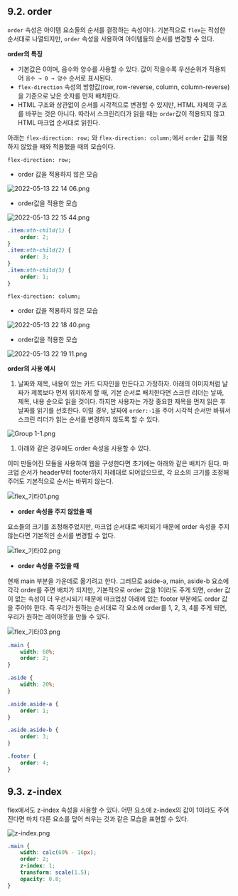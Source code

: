 ## 9.2. order

`order` 속성은 아이템 요소들의 순서를 결정하는 속성이다. 기본적으로 `flex`는 작성한 순서대로 나열되지만, `order` 속성을 사용하여 아이템들의 순서를 변경할 수 있다.

**order의 특징**

-   기본값은 0이며, 음수와 양수를 사용할 수 있다. 값이 작을수록 우선순위가 적용되어 `음수 → 0 → 양수` 순서로 표시된다.
-   `flex-direction` 속성의 방향값(row, row-reverse, column, column-reverse)을 기준으로 낮은 숫자를 먼저 배치한다.
-   HTML 구조와 상관없이 순서를 시각적으로 변경할 수 있지만, HTML 자체의 구조를 바꾸는 것은 아니다. 따라서 스크린리더가 읽을 때는 `order`값이 적용되지 않고 HTML 마크업 순서대로 읽힌다.

아래는 `flex-direction: row;` 와 `flex-direction: column;`에서 `order` 값을 적용하지 않았을 때와 적용했을 때의 모습이다.

`flex-direction: row;`

-   order 값을 적용하지 않은 모습

![2022-05-13 22 14 06.png](https://s3-us-west-2.amazonaws.com/secure.notion-static.com/b52d5154-289b-4a6e-84ef-7dbaf6d23a8d/2022-05-13_22_14_06.png)

-   order값을 적용한 모습

![2022-05-13 22 15 44.png](https://s3-us-west-2.amazonaws.com/secure.notion-static.com/a3ede0ea-3ebd-4c19-9f5d-52b44f3d97f5/2022-05-13_22_15_44.png)

```css
.item:nth-child(1) {
    order: 2;
}
.item:nth-child(2) {
    order: 3;
}
.item:nth-child(3) {
    order: 1;
}
```

`flex-direction: column;`

-   order 값을 적용하지 않은 모습

![2022-05-13 22 18 40.png](https://s3-us-west-2.amazonaws.com/secure.notion-static.com/6c513448-1be7-4abf-b52a-cad28666f87b/2022-05-13_22_18_40.png)

-   order값을 적용한 모습

![2022-05-13 22 19 11.png](https://s3-us-west-2.amazonaws.com/secure.notion-static.com/625c97dd-d4a5-46aa-b855-18de247a00f9/2022-05-13_22_19_11.png)

**order의 사용 예시**

1. 날짜와 제목, 내용이 있는 카드 디자인을 만든다고 가정하자. 아래의 이미지처럼 날짜가 제목보다 먼저 위치하게 할 때, 기본 순서로 배치한다면 스크린 리더는 날짜, 제목, 내용 순으로 읽을 것이다. 하지만 사용자는 가장 중요한 제목을 먼저 읽은 후 날짜를 읽기를 선호한다. 이럴 경우, 날짜에 `order:-1`을 주어 시각적 순서만 바꿔서 스크린 리더가 읽는 순서를 변경하지 않도록 할 수 있다.

![Group 1-1.png](https://s3-us-west-2.amazonaws.com/secure.notion-static.com/6973191e-6b16-40db-b093-4a45e182f7a0/Group_1-1.png)

1. 아래와 같은 경우에도 order 속성을 사용할 수 있다.

이미 만들어진 모듈을 사용하여 웹을 구성한다면 초기에는 아래와 같은 배치가 된다. 마크업 순서가 header부터 footer까지 차례대로 되어있으므로, 각 요소의 크기를 조정해주어도 기본적으로 순서는 바뀌지 않는다.

![flex_기타01.png](https://s3-us-west-2.amazonaws.com/secure.notion-static.com/8ed0406d-7d9a-4a2c-af48-dbb34ab4282e/flex_기타01.png)

-   **order 속성을 주지 않았을 때**

요소들의 크기를 조정해주었지만, 마크업 순서대로 배치되기 때문에 order 속성을 주지 않는다면 기본적인 순서를 변경할 수 없다.

![flex_기타02.png](https://s3-us-west-2.amazonaws.com/secure.notion-static.com/c27099bd-36f3-491d-b5fa-9f1ee732932c/flex_기타02.png)

-   **order 속성을 주었을 때**

현재 main 부분을 가운데로 옮기려고 한다. 그러므로 aside-a, main, aside-b 요소에 각각 order를 주면 배치가 되지만, 기본적으로 order 값을 1이라도 주게 되면, order 값이 없는 속성이 더 우선시되기 때문에 마크업상 아래에 있는 footer 부분에도 order 값을 주어야 한다. 즉 우리가 원하는 순서대로 각 요소에 order를 1, 2, 3, 4를 주게 되면, 우리가 원하는 레이아웃을 만들 수 있다.

![flex_기타03.png](https://s3-us-west-2.amazonaws.com/secure.notion-static.com/69840b7c-c28f-446d-bec4-80337687f21c/flex_기타03.png)

```css
.main {
    width: 60%;
    order: 2;
}

.aside {
    width: 20%;
}

.aside.aside-a {
    order: 1;
}

.aside.aside-b {
    order: 3;
}

.footer {
    order: 4;
}
```

## 9.3. z-index

flex에서도 z-index 속성을 사용할 수 있다. 어떤 요소에 z-index의 값이 1이라도 주어진다면 마치 다른 요소를 덮어 씌우는 것과 같은 모습을 표현할 수 있다.

![z-index.png](https://s3-us-west-2.amazonaws.com/secure.notion-static.com/3a909e77-d006-4cee-9d4b-6c4501101101/z-index.png)

```css
.main {
    width: calc(60% - 16px);
    order: 2;
    z-index: 1;
    transform: scale(1.5);
    opacity: 0.8;
}
```

